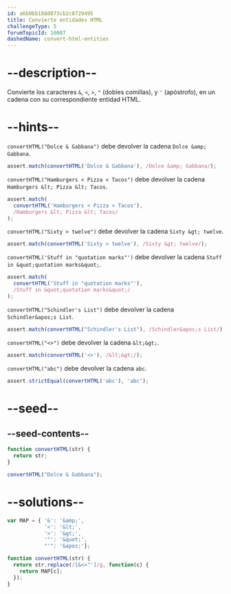 ```yaml
---
id: a6b0bb188d873cb2c8729495
title: Convierte entidades HTML
challengeType: 5
forumTopicId: 16007
dashedName: convert-html-entities
---
```


# --description--

Convierte los caracteres `&`, `<`, `>`, `"` (dobles comillas), y `'` (apóstrofo), en un cadena con su correspondiente entidad HTML.

# --hints--

`convertHTML("Dolce & Gabbana")` debe devolver la cadena `Dolce &amp; Gabbana`.

```js
assert.match(convertHTML('Dolce & Gabbana'), /Dolce &amp; Gabbana/);
```

`convertHTML("Hamburgers < Pizza < Tacos")` debe devolver la cadena `Hamburgers &lt; Pizza &lt; Tacos`.

```js
assert.match(
  convertHTML('Hamburgers < Pizza < Tacos'),
  /Hamburgers &lt; Pizza &lt; Tacos/
);
```

`convertHTML("Sixty > twelve")` debe devolver la cadena `Sixty &gt; twelve`.

```js
assert.match(convertHTML('Sixty > twelve'), /Sixty &gt; twelve/);
```

`convertHTML('Stuff in "quotation marks"')` debe devolver la cadena `Stuff in &quot;quotation marks&quot;`.

```js
assert.match(
  convertHTML('Stuff in "quotation marks"'),
  /Stuff in &quot;quotation marks&quot;/
);
```

`convertHTML("Schindler's List")` debe devolver la cadena `Schindler&apos;s List`.

```js
assert.match(convertHTML("Schindler's List"), /Schindler&apos;s List/);
```

`convertHTML("<>")` debe devolver la cadena `&lt;&gt;`.

```js
assert.match(convertHTML('<>'), /&lt;&gt;/);
```

`convertHTML("abc")` debe devolver la cadena `abc`.

```js
assert.strictEqual(convertHTML('abc'), 'abc');
```

# --seed--

## --seed-contents--

```js
function convertHTML(str) {
  return str;
}

convertHTML("Dolce & Gabbana");
```

# --solutions--

```js
var MAP = { '&': '&amp;',
            '<': '&lt;',
            '>': '&gt;',
            '"': '&quot;',
            "'": '&apos;'};

function convertHTML(str) {
  return str.replace(/[&<>"']/g, function(c) {
    return MAP[c];
  });
}
```
